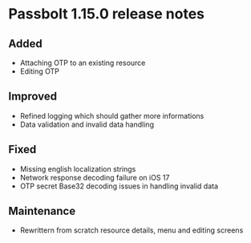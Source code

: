 # Passbolt 1.15.0 release notes

## Added
- Attaching OTP to an existing resource
- Editing OTP

## Improved
- Refined logging which should gather more informations
- Data validation and invalid data handling

## Fixed
- Missing english localization strings
- Network response decoding failure on iOS 17
- OTP secret Base32 decoding issues in handling invalid data

## Maintenance
- Rewrittern from scratch resource details, menu and editing screens
